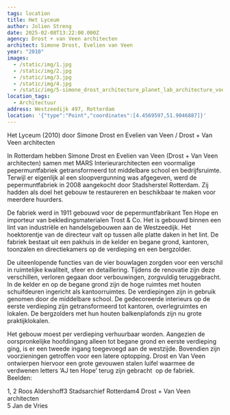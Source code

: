 ```yaml
---
tags: location
title: Het Lyceum
author: Jolien Streng
date: 2025-02-08T13:22:00.000Z
agency: Drost + van Veen architecten
architect: Simone Drost, Evelien van Veen
year: "2010"
images:
  - /static/img/1.jpg
  - /static/img/2.jpg
  - /static/img/3.jpg
  - /static/img/4.jpg
  - /static/img/5-simone_drost_architecture_planet_lab_architecture_voortgezet_onderwijs_het_lyceum_rotterdam_gevelaanzicht_ten_hope.jpg
location_tags:
  - Architectuur
address: Westzeedijk 497, Rotterdam
location: '{"type":"Point","coordinates":[4.4569597,51.9046887]}'
---
```

Het Lyceum (2010) door Simone Drost en Evelien van Veen / Drost + Van Veen architecten

In Rotterdam hebben Simone Drost en Evelien van Veen (Drost + Van Veen architecten) samen met MARS Interieurarchitecten een voormalige pepermuntfabriek getransformeerd tot middelbare school en bedrijfsruimte. Terwijl er eigenlijk al een sloopvergunning was afgegeven, werd de pepermuntfabriek in 2008 aangekocht door Stadsherstel Rotterdam. Zij hadden als doel het gebouw te restaureren en beschikbaar te maken voor meerdere huurders.

De fabriek werd in 1911 gebouwd voor de pepermuntfabrikant Ten Hope en importeur van bekledingsmaterialen Trost & Co. Het is gebouwd binnen een lint van industriële en handelsgebouwen aan de Westzeedijk. Het hoektorentje van de directeur valt op tussen alle platte daken in het lint. De fabriek bestaat uit een pakhuis in de kelder en begane grond, kantoren, toonzalen en directiekamers op de verdieping en een bergzolder.

De uiteenlopende functies van de vier bouwlagen zorgden voor een verschil in ruimtelijke kwaliteit, sfeer en detaillering. Tijdens de renovatie zijn deze verschillen, verloren gegaan door verbouwingen, zorgvuldig teruggebracht. In de kelder en op de begane grond zijn de hoge ruimtes met houten schuifdeuren ingericht als kantoorruimtes. De verdiepingen zijn in gebruik genomen door de middelbare school. De gedecoreerde interieurs op de eerste verdieping zijn getransformeerd tot kantoren, overlegruimtes en lokalen. De bergzolders met hun houten balkenplafonds zijn nu grote praktijklokalen. 

Het gebouw moest per verdieping verhuurbaar worden. Aangezien de oorspronkelijke hoofdingang alleen tot begane grond en eerste verdieping ging, is er een tweede ingang toegevoegd aan de westzijde. Bovendien zijn voorzieningen getroffen voor een latere optopping. Drost en Van Veen ontwierpen hiervoor een grote gevouwen stalen luifel waarmee de verdwenen letters ‘AJ ten Hope’ terug zijn gebracht  op de fabriek.
⁣
Beelden:

1, 2 Roos Aldershoff[](https://www.instagram.com/roos_aldershoff_fotografie/)[](https://www.instagram.com/roos_aldershoff_fotografie/)3 Stadsarchief Rotterdam[](https://www.instagram.com/stadsarchief010/)[](https://www.instagram.com/stadsarchief010/)4 Drost + Van Veen architecten\
5 Jan de Vries

